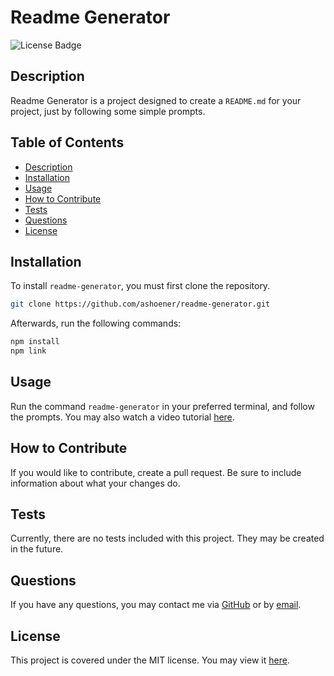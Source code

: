 # Readme Generator

![License Badge](https://img.shields.io/badge/license-MIT-green)

## Description

Readme Generator is a project designed to create a `README.md` for your project, just by following some simple prompts.

## Table of Contents

- [Description](#description)
- [Installation](#installation)
- [Usage](#usage)
- [How to Contribute](#how-to-contribute)
- [Tests](#tests)
- [Questions](#questions)
- [License](#license)

## Installation

To install `readme-generator`, you must first clone the repository.

```bash
git clone https://github.com/ashoener/readme-generator.git
```

Afterwards, run the following commands:

```bash
npm install
npm link
```

## Usage

Run the command `readme-generator` in your preferred terminal, and follow the prompts. You may also watch a video tutorial [here](https://youtu.be/-S6ytDhcYOY).

## How to Contribute

If you would like to contribute, create a pull request. Be sure to include information about what your changes do.

## Tests

Currently, there are no tests included with this project. They may be created in the future.

## Questions

If you have any questions, you may contact me via [GitHub](ashoener) or by [email](mailto:a.b.shoener@gmail.com).

## License

This project is covered under the MIT license. You may view it [here](/LICENSE).

